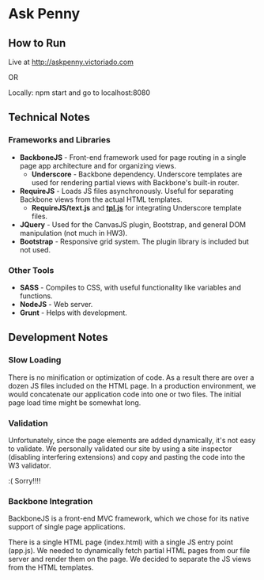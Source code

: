 # Ask Penny

## How to Run
Live at http://askpenny.victoriado.com

OR

Locally: npm start and go to localhost:8080

## Technical Notes
### Frameworks and Libraries
- **BackboneJS** - Front-end framework used for page routing in a single page app architecture and for organizing views. 
    - **Underscore** - Backbone dependency. Underscore templates are used for rendering partial views with Backbone's built-in router.
- **RequireJS** - Loads JS files asynchronously. Useful for separating Backbone views from the actual HTML templates. 
    - **RequireJS/text.js** and **[tpl.js](https://github.com/ZeeAgency/requirejs-tpl)** for integrating Underscore template files. 
- **JQuery** - Used for the CanvasJS plugin, Bootstrap, and general DOM manipulation (not much in HW3). 
- **Bootstrap** - Responsive grid system. The plugin library is included but not used. 

### Other Tools
- **SASS** - Compiles to CSS, with useful functionality like variables and functions.
- **NodeJS** - Web server. 
- **Grunt** - Helps with development.

## Development Notes

### Slow Loading
There is no minification or optimization of code. As a result there are over a dozen JS files included on the HTML page. In a production environment, we would concatenate our application code into one or two files. The initial page load time might be somewhat long. 

### Validation
Unfortunately, since the page elements are added dynamically, it's not easy to validate. We personally validated our site by using a site inspector (disabling interfering extensions) and copy and pasting the code into the W3 validator. 

:( Sorry!!!!

### Backbone Integration
BackboneJS is a front-end MVC framework, which we chose for its native support of single page applications. 

There is a single HTML page (index.html) with a single JS entry point (app.js). We needed to dynamically fetch partial HTML pages from our file server and render them on the page. We decided to separate the JS views from the HTML templates. 